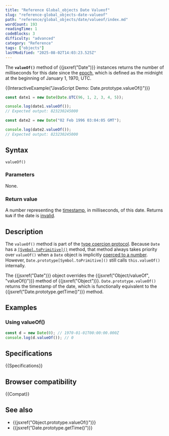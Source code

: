 ```yaml
---
title: "Reference Global_objects Date Valueof"
slug: "reference-global_objects-date-valueof"
path: "reference/global_objects/date/valueof/index.md"
wordCount: 193
readingTime: 1
codeBlocks: 3
difficulty: "advanced"
category: "Reference"
tags: ["objects"]
lastModified: "2025-08-02T14:03:23.525Z"
---
```



The **`valueOf()`** method of {{jsxref("Date")}} instances returns the number of milliseconds for this date since the [epoch](/en-US/docs/Web/JavaScript/Reference/Global_Objects/Date#the_epoch_timestamps_and_invalid_date), which is defined as the midnight at the beginning of January 1, 1970, UTC.

{{InteractiveExample("JavaScript Demo: Date.prototype.valueOf()")}}

```js interactive-example
const date1 = new Date(Date.UTC(96, 1, 2, 3, 4, 5));

console.log(date1.valueOf());
// Expected output: 823230245000

const date2 = new Date("02 Feb 1996 03:04:05 GMT");

console.log(date2.valueOf());
// Expected output: 823230245000
```

## Syntax

```js-nolint
valueOf()
```

### Parameters

None.

### Return value

A number representing the [timestamp](/en-US/docs/Web/JavaScript/Reference/Global_Objects/Date#the_epoch_timestamps_and_invalid_date), in milliseconds, of this date. Returns `NaN` if the date is [invalid](/en-US/docs/Web/JavaScript/Reference/Global_Objects/Date#the_epoch_timestamps_and_invalid_date).

## Description

The `valueOf()` method is part of the [type coercion protocol](/en-US/docs/Web/JavaScript/Guide/Data_structures#type_coercion). Because `Date` has a [`[Symbol.toPrimitive]()`](/en-US/docs/Web/JavaScript/Reference/Global_Objects/Date/Symbol.toPrimitive) method, that method always takes priority over `valueOf()` when a `Date` object is implicitly [coerced to a number](/en-US/docs/Web/JavaScript/Reference/Global_Objects/Number#number_coercion). However, `Date.prototype[Symbol.toPrimitive]()` still calls `this.valueOf()` internally.

The {{jsxref("Date")}} object overrides the {{jsxref("Object/valueOf", "valueOf()")}} method of {{jsxref("Object")}}. `Date.prototype.valueOf()` returns the timestamp of the date, which is functionally equivalent to the {{jsxref("Date.prototype.getTime()")}} method.

## Examples

### Using valueOf()

```js
const d = new Date(0); // 1970-01-01T00:00:00.000Z
console.log(d.valueOf()); // 0
```

## Specifications

{{Specifications}}

## Browser compatibility

{{Compat}}

## See also

- {{jsxref("Object.prototype.valueOf()")}}
- {{jsxref("Date.prototype.getTime()")}}
